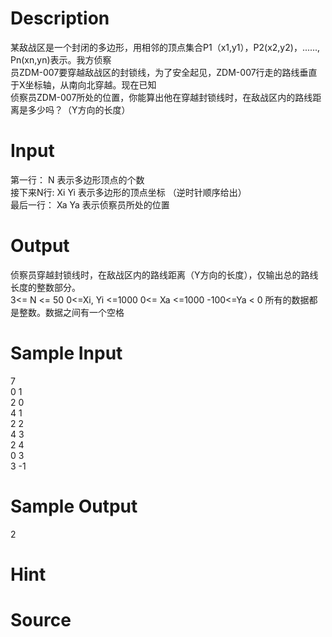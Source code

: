 
# Description

<div class="content"><div>
<div>某敌战区是一个封闭的多边形，用相邻的顶点集合P1（x1,y1），P2(x2,y2)，......, Pn(xn,yn)表示。我方侦察</div>
<div>员ZDM-007要穿越敌战区的封锁线，为了安全起见，ZDM-007行走的路线垂直于X坐标轴，从南向北穿越。现在已知</div>
<div>侦察员ZDM-007所处的位置，你能算出他在穿越封锁线时，在敌战区内的路线距离是多少吗？（Y方向的长度）</div>
<div></div>
</div>
<div></div>
<p></p></div>

# Input

<div class="content"><div>第一行： N 表示多边形顶点的个数</div>
<div>接下来N行: Xi Yi 表示多边形的顶点坐标 （逆时针顺序给出）</div>
<div>最后一行： Xa Ya 表示侦察员所处的位置</div>
<div></div>
<p></p></div>

# Output

<div class="content"><div>侦察员穿越封锁线时，在敌战区内的路线距离（Y方向的长度），仅输出总的路线长度的整数部分。</div>
<div>3&lt;= N &lt;= 50 0&lt;=Xi, Yi &lt;=1000 0&lt;= Xa &lt;=1000 -100&lt;=Ya &lt; 0 所有的数据都是整数。数据之间有一个空格</div>
<div></div>
<p></p></div>

# Sample Input

<div class="content"><span class="sampledata">7<br/>
0 1<br/>
2 0<br/>
4 1<br/>
2 2<br/>
4 3<br/>
2 4<br/>
0 3 <br/>
3 -1</span></div>

# Sample Output

<div class="content"><span class="sampledata">2</span></div>

# Hint

<div class="content"><p></p></div>

# Source

<div class="content"><p><a href="problemset.php?search="></a></p></div>

